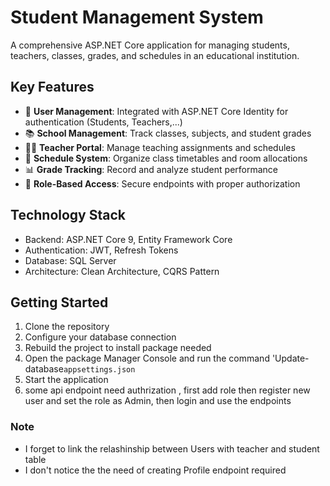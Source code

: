 # Student Management System

A comprehensive ASP.NET Core application for managing students, teachers, classes, grades, and schedules in an educational institution. 

## Key Features

- 🏫 **User Management**: Integrated with ASP.NET Core Identity for authentication (Students, Teachers,...)
- 📚 **School Management**: Track classes, subjects, and student grades
- 🧑‍🏫 **Teacher Portal**: Manage teaching assignments and schedules
- 📅 **Schedule System**: Organize class timetables and room allocations
- 📊 **Grade Tracking**: Record and analyze student performance
- 🔐 **Role-Based Access**: Secure endpoints with proper authorization

## Technology Stack

- Backend: ASP.NET Core 9, Entity Framework Core
- Authentication: JWT, Refresh Tokens
- Database: SQL Server 
- Architecture: Clean Architecture, CQRS Pattern

## Getting Started

1. Clone the repository
2. Configure your database connection
3. Rebuild the project to install package needed
4. Open the package Manager Console and run the command 'Update-database`appsettings.json`
6. Start the application
7. some api endpoint need authrization , first add role then  register new user and set the role as Admin, then login and use the endpoints

### Note
- I forget to link the relashinship between Users with teacher and student table
- I don't notice the the need of creating Profile endpoint required

